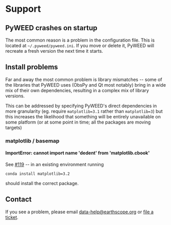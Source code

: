 # Support

## PyWEED crashes on startup

The most common reason is a problem in the configuration file. This is located at `~/.pyweed/pyweed.ini`. If you move or delete it, PyWEED will recreate a fresh version the next time it starts.

## Install problems

Far and away the most common problem is library mismatches -- some of the libraries that PyWEED uses (ObsPy and Qt most notably) bring in a wide mix of their own dependencies, resulting in a complex mix of library versions.

This can be addressed by specifying PyWEED's direct dependencies in more granularity (eg. require `matplotlib=3.1` rather than `matplotlib=3`) but this increases the likelihood that something will be entirely unavailable on some platform (or at some point in time; all the packages are moving targets)

### matplotlib / basemap

#### ImportError: cannot import name 'dedent' from 'matplotlib.cbook'

See [#119](https://github.com/iris-edu/pyweed/issues/119) -- in an existing environment running

```
conda install matplotlib=3.2
```

should install the correct package.

## Contact

If you see a problem, please email [data-help@earthscope.org](data-help@earthscope.org) or [file a ticket](https://github.com/iris-edu/pyweed/issues).

